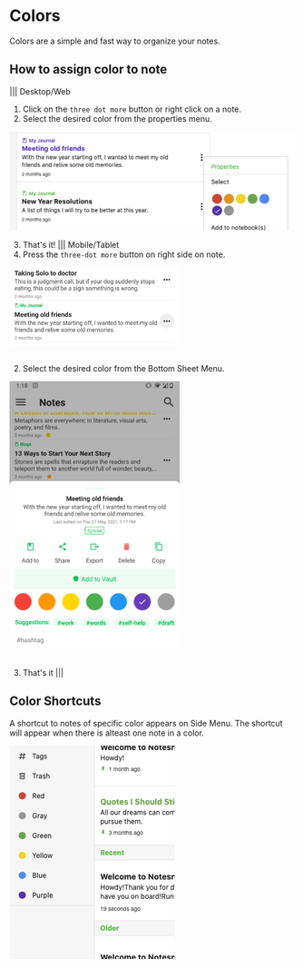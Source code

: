 # Colors

Colors are a simple and fast way to organize your notes.

## How to assign color to note

||| Desktop/Web
1. Click on the `three dot more` button or right click on a note.
2. Select the desired color from the properties menu.

![](../static/color_note_desktop.png)

3. That's it!
||| Mobile/Tablet
1. Press the `three-dot more` button on right side on note.

<img style="width:300px;margin-bottom:15px" src="../static/color_note_step_1.jpg" alt="Click on the more button on right side of note."/>

2. Select the desired color from the Bottom Sheet Menu.

<img style="width:300px;margin-bottom:15px" src="../static/color_note_step_2.jpg" alt="Select the desired color from the Bottom Sheet Menu."/>

3. That's it
   |||

## Color Shortcuts

A shortcut to notes of specific color appears on Side Menu. The shortcut will appear when there is alteast one note in a color.

![](../static/color_pinned_side_desktop.png)
